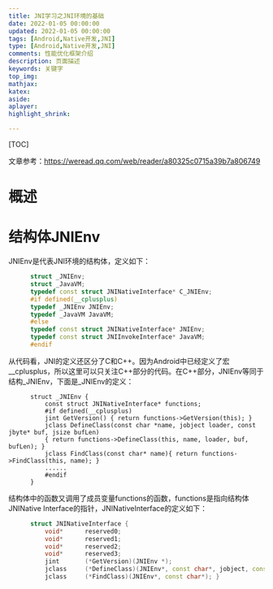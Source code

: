 ```yaml
---
title: JNI学习之JNI环境的基础
date: 2022-01-05 00:00:00
updated: 2022-01-05 00:00:00
tags: [Android,Native开发,JNI]
type: [Android,Native开发,JNI]
comments: 性能优化框架介绍
description: 页面描述
keywords: 关键字
top_img:
mathjax:
katex:
aside:
aplayer:
highlight_shrink:

---
```




[TOC]

文章参考：https://weread.qq.com/web/reader/a80325c0715a39b7a806749

# 概述







# 结构体JNIEnv

JNIEnv是代表JNI环境的结构体，定义如下：

```c++
      struct _JNIEnv;
      struct _JavaVM;
      typedef const struct JNINativeInterface* C_JNIEnv;
      #if defined(__cplusplus)
      typedef _JNIEnv JNIEnv;
      typedef _JavaVM JavaVM;
      #else
      typedef const struct JNINativeInterface* JNIEnv;
      typedef const struct JNIInvokeInterface* JavaVM;
      #endif
```

从代码看，JNI的定义还区分了C和C++。因为Android中已经定义了宏__cplusplus，所以这里可以只关注C++部分的代码。在C++部分，JNIEnv等同于结构_JNIEnv，下面是_JNIEnv的定义：

``` 
      struct _JNIEnv {
          const struct JNINativeInterface* functions;
          #if defined(__cplusplus)
          jint GetVersion() { return functions->GetVersion(this); }
          jclass DefineClass(const char *name, jobject loader, const jbyte* buf, jsize bufLen)
          { return functions->DefineClass(this, name, loader, buf, bufLen); }
          jclass FindClass(const char* name){ return functions->FindClass(this, name); }
          ......
          #endif
      }
```

结构体中的函数又调用了成员变量functions的函数，functions是指向结构体JNINative Interface的指针，JNINativeInterface的定义如下：

```c++
      struct JNINativeInterface {
          void*      reserved0;
          void*      reserved1;
          void*      reserved2;
          void*      reserved3;
          jint       (*GetVersion)(JNIEnv *);
          jclass     (*DefineClass)(JNIEnv*, const char*, jobject, const jbyte*, jsize);
          jclass     (*FindClass)(JNIEnv*, const char*); }
```

